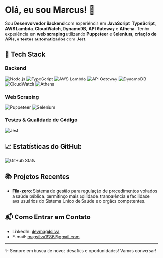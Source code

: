 # Olá, eu sou Marcus! 👋

Sou **Desenvolvedor Backend** com experiência em **JavaScript**, **TypeScript**, **AWS Lambda**, **CloudWatch**, **DynamoDB**, **API Gateway** e **Athena**. Tenho experiência em **web scraping** utilizando **Puppeteer** e **Selenium**, **criação de APIs**, e **testes automatizados** com **Jest**.

## 🚀 Tech Stack

### Backend
![Node.js](https://img.shields.io/badge/Node.js-43853D?style=for-the-badge&logo=node.js&logoColor=white)
![TypeScript](https://img.shields.io/badge/TypeScript-3178C6?style=for-the-badge&logo=typescript&logoColor=white)
![AWS Lambda](https://img.shields.io/badge/AWS_Lambda-FF9900?style=for-the-badge&logo=amazon-aws&logoColor=white)
![API Gateway](https://img.shields.io/badge/API_Gateway-232F3E?style=for-the-badge&logo=amazon-aws&logoColor=white)
![DynamoDB](https://img.shields.io/badge/DynamoDB-4053D6?style=for-the-badge&logo=amazon-dynamodb&logoColor=white)
![CloudWatch](https://img.shields.io/badge/CloudWatch-FF9900?style=for-the-badge&logo=amazon-aws&logoColor=white)
![Athena](https://img.shields.io/badge/Athena-232F3E?style=for-the-badge&logo=amazon-aws&logoColor=white)

### Web Scraping
![Puppeteer](https://img.shields.io/badge/Puppeteer-000000?style=for-the-badge&logo=puppeteer&logoColor=white)
![Selenium](https://img.shields.io/badge/Selenium-43B02A?style=for-the-badge&logo=selenium&logoColor=white)

### Testes & Qualidade de Código
![Jest](https://img.shields.io/badge/Jest-C21325?style=for-the-badge&logo=jest&logoColor=white)

## 📈 Estatísticas do GitHub
![GitHub Stats](https://github-readme-stats.vercel.app/api?username=magdsilva&show_icons=true&theme=dark)

## 📚 Projetos Recentes

- **[Fila-zero](https://www.fila-zero.com)**: Sistema de gestão para regulação de procedimentos voltados a saúde pública, permitindo mais agilidade, tranparência e facilidade aos usuários do Sistema Único de Saúde e o orgãos competentes.

## 📬 Como Entrar em Contato

- LinkedIn: [devmagdsilva](https://www.linkedin.com/in/devmagdsilva/)
- E-mail: [magsilva1986@gmail.com](mailto:[magsilva1986@gmail.com)

---

✨ Sempre em busca de novos desafios e oportunidades! Vamos conversar!

